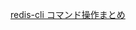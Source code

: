 [redis-cli コマンド操作まとめ](https://qiita.com/rubytomato@github/items/d66d932959d596876ab5#set--setnx--get)